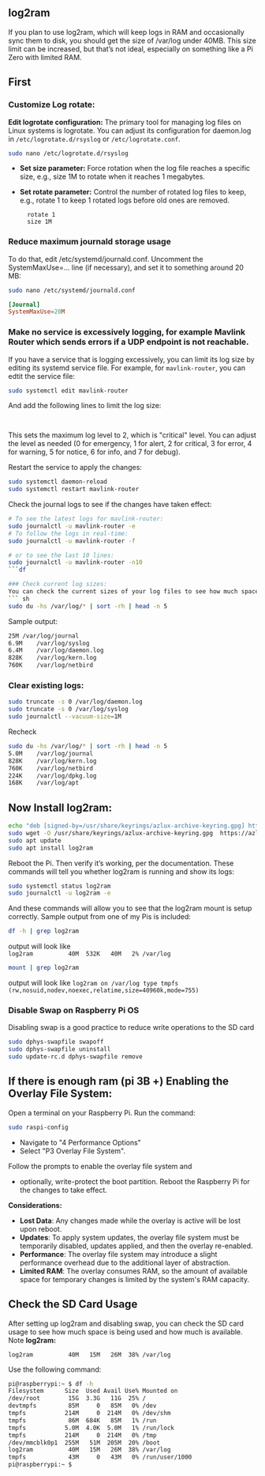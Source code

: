 

## log2ram 
If you plan to use log2ram, which will keep logs in RAM and occasionally sync them to disk, you should get the size of /var/log under 40MB. This size limit can be increased, but that’s not ideal, especially on something like a Pi Zero with limited RAM.

## First 

### Customize Log rotate:
**Edit logrotate configuration:** The primary tool for managing log files on Linux systems is logrotate. You can adjust its configuration for daemon.log in
 `/etc/logrotate.d/rsyslog` or `/etc/logrotate.conf`.

``` sh
sudo nano /etc/logrotate.d/rsyslog
```

- **Set size parameter:**  Force rotation when the log file reaches a specific size, e.g., size 1M to rotate when it reaches 1 megabytes.

- **Set rotate parameter:** Control the number of rotated log files to keep, e.g., rotate 1 to keep 1 rotated logs before old ones are removed.

        rotate 1
        size 1M

### Reduce maximum journald storage usage
To do that, edit /etc/systemd/journald.conf. Uncomment the SystemMaxUse=... line (if necessary), and set it to something around 20 MB:
``` sh
sudo nano /etc/systemd/journald.conf
```
``` conf
[Journal]
SystemMaxUse=20M
```

### Make no service is excessively logging, for example Mavlink Router which sends errors if a UDP endpoint is not reachable.
If you have a service that is logging excessively, you can limit its log size by editing its systemd service file. For example, for `mavlink-router`, you can edtit the service file:
``` sh
sudo systemctl edit mavlink-router
```
And add the following lines to limit the log size:
``` conf
         
```
This sets the maximum log level to 2, which is "critical" level. You can adjust the level as needed (0 for emergency, 1 for alert, 2 for critical, 3 for error, 4 for warning, 5 for notice, 6 for info, and 7 for debug).

Restart the service to apply the changes:
``` sh
sudo systemctl daemon-reload
sudo systemctl restart mavlink-router
```

Check the journal logs to see if the changes have taken effect:
``` sh
# To see the latest logs for mavlink-router:
sudo journalctl -u mavlink-router -e
# To follow the logs in real-time:
sudo journalctl -u mavlink-router -f

# or to see the last 10 lines:
sudo journalctl -u mavlink-router -n10
```df

### Check current log sizes:
You can check the current sizes of your log files to see how much space they are using.
``` sh
sudo du -hs /var/log/* | sort -rh | head -n 5
```
Sample output:
``` sh
25M	/var/log/journal
6.9M	/var/log/syslog
6.4M	/var/log/daemon.log
828K	/var/log/kern.log
760K	/var/log/netbird
```
### Clear existing logs:
``` sh
sudo truncate -s 0 /var/log/daemon.log
sudo truncate -s 0 /var/log/syslog
sudo journalctl --vacuum-size=1M
```
Recheck
``` sh
sudo du -hs /var/log/* | sort -rh | head -n 5
5.0M	/var/log/journal
828K	/var/log/kern.log
760K	/var/log/netbird
224K	/var/log/dpkg.log
168K	/var/log/apt

```

## Now Install log2ram:
``` sh
echo "deb [signed-by=/usr/share/keyrings/azlux-archive-keyring.gpg] http://packages.azlux.fr/debian/ $(bash -c '. /etc/os-release; echo ${VERSION_CODENAME}') main" | sudo tee /etc/apt/sources.list.d/azlux.list
sudo wget -O /usr/share/keyrings/azlux-archive-keyring.gpg  https://azlux.fr/repo.gpg
sudo apt update
sudo apt install log2ram
```

Reboot the Pi. Then verify it’s working, per the documentation. These commands will tell you whether log2ram is running and show its logs:
``` sh
sudo systemctl status log2ram
sudo journalctl -u log2ram -e
```

And these commands will allow you to see that the log2ram mount is setup correctly. Sample output from one of my Pis is included:
``` sh
df -h | grep log2ram
```
output will look like   
`log2ram          40M  532K   40M   2% /var/log`

``` sh
mount | grep log2ram
```
output will look like
`log2ram on /var/log type tmpfs (rw,nosuid,nodev,noexec,relatime,size=40960k,mode=755)`




### Disable Swap on Raspberry Pi OS
Disabling swap is a good practice to reduce write operations to the SD card
``` sh 
sudo dphys-swapfile swapoff
sudo dphys-swapfile uninstall
sudo update-rc.d dphys-swapfile remove
```







## If there is enough ram (pi 3B +) Enabling the Overlay File System:
Open a terminal on your Raspberry Pi.
Run the command: 
``` sh
sudo raspi-config
```
- Navigate to "4 Performance Options" 
- Select "P3 Overlay File System".

Follow the prompts to enable the overlay file system and 
- optionally, write-protect the boot partition.
Reboot the Raspberry Pi for the changes to take effect.

**Considerations:**

- **Lost Data**: Any changes made while the overlay is active will be lost upon reboot.
- **Updates**: To apply system updates, the overlay file system must be temporarily disabled, updates applied, and then the overlay re-enabled.
- **Performance**: The overlay file system may introduce a slight performance overhead due to the additional layer of abstraction.
- **Limited RAM**: The overlay consumes RAM, so the amount of available space for temporary changes is limited by the system's RAM capacity.

## Check the SD Card Usage
After setting up log2ram and disabling swap, you can check the SD card usage to see how much space is being used and how much is available. 
Note **log2ram:**

`log2ram          40M   15M   26M  38% /var/log` 

Use the following command: 
``` sh
pi@raspberrypi:~ $ df -h
Filesystem      Size  Used Avail Use% Mounted on
/dev/root        15G  3.3G   11G  25% /
devtmpfs         85M     0   85M   0% /dev
tmpfs           214M     0  214M   0% /dev/shm
tmpfs            86M  684K   85M   1% /run
tmpfs           5.0M  4.0K  5.0M   1% /run/lock
tmpfs           214M     0  214M   0% /tmp
/dev/mmcblk0p1  255M   51M  205M  20% /boot
log2ram          40M   15M   26M  38% /var/log
tmpfs            43M     0   43M   0% /run/user/1000
pi@raspberrypi:~ $ 

```